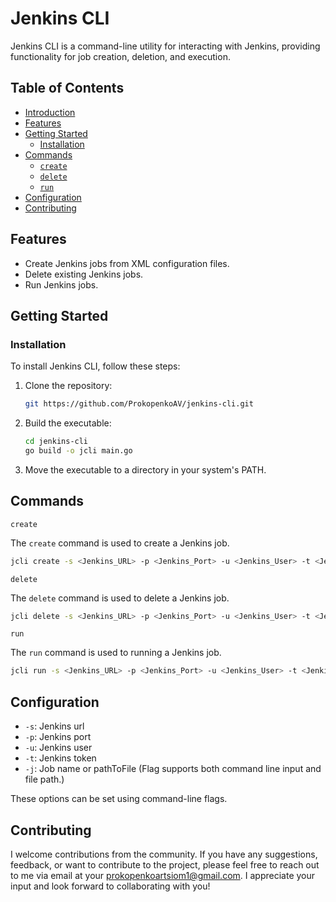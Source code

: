 # Jenkins CLI

Jenkins CLI is a command-line utility for interacting with Jenkins, providing functionality for job creation, deletion, and execution.

## Table of Contents

- [Introduction](#jenkins-cli)
- [Features](#features)
- [Getting Started](#getting-started)
  - [Installation](#installation)
- [Commands](#commands)
  - [`create`](#create)
  - [`delete`](#delete)
  - [`run`](#run)
- [Configuration](#configuration)
- [Contributing](#contributing)

## Features

- Create Jenkins jobs from XML configuration files.
- Delete existing Jenkins jobs.
- Run Jenkins jobs.

## Getting Started

### Installation

To install Jenkins CLI, follow these steps:

1. Clone the repository:

    ```sh
    git https://github.com/ProkopenkoAV/jenkins-cli.git
    ```

2. Build the executable:

    ```sh
    cd jenkins-cli
    go build -o jcli main.go
    ```

3. Move the executable to a directory in your system's PATH.

## Commands

`create`

The `create` command is used to create a Jenkins job.

```sh
jcli create -s <Jenkins_URL> -p <Jenkins_Port> -u <Jenkins_User> -t <Jenkins_Token> -j <Job_Name> -f <XML_File_Path>
```

`delete`

The `delete` command is used to delete a Jenkins job.

```sh
jcli delete -s <Jenkins_URL> -p <Jenkins_Port> -u <Jenkins_User> -t <Jenkins_Token> -j <Job_Name>
```

`run`

The `run` command is used to running a Jenkins job.

```sh
jcli run -s <Jenkins_URL> -p <Jenkins_Port> -u <Jenkins_User> -t <Jenkins_Token> -j <Job_Name>
```

## Configuration

- `-s`: Jenkins url
- `-p`: Jenkins port
- `-u`: Jenkins user
- `-t`: Jenkins token
- `-j`: Job name or pathToFile (Flag supports both command line input and file path.)

These options can be set using command-line flags.

## Contributing

I welcome contributions from the community. If you have any suggestions, feedback, or want to contribute to the project, please feel free to reach out to me via email at your prokopenkoartsiom1@gmail.com. I appreciate your input and look forward to collaborating with you!